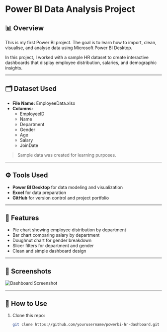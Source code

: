 # Power BI Data Analysis Project

## 📊 Overview
This is my first Power BI project. The goal is to learn how to import, clean, visualise, and analyse data using Microsoft Power BI Desktop.

In this project, I worked with a sample HR dataset to create interactive dashboards that display employee distribution, salaries, and demographic insights.

---

## 🗂 Dataset Used
- **File Name:** EmployeeData.xlsx
- **Columns:**
  - EmployeeID
  - Name
  - Department
  - Gender
  - Age
  - Salary
  - JoinDate

> Sample data was created for learning purposes.

---

## ⚙️ Tools Used
- **Power BI Desktop** for data modeling and visualization
- **Excel** for data preparation
- **GitHub** for version control and project portfolio

---

## 📌 Features
- Pie chart showing employee distribution by department
- Bar chart comparing salary by department
- Doughnut chart for gender breakdown
- Slicer filters for department and gender
- Clean and simple dashboard design

---

## 📸 Screenshots
![Dashboard Screenshot](./screenshots/dashboard.png)

---

## 🚀 How to Use
1. Clone this repo:
   ```bash
   git clone https://github.com/yourusername/powerbi-hr-dashboard.git
